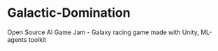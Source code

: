 # Galactic-Domination
Open Source AI Game Jam - Galaxy racing game made with Unity, ML-agents toolkit
